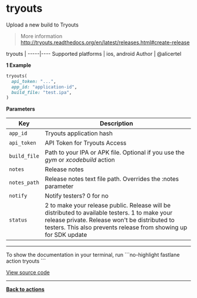 # tryouts


Upload a new build to Tryouts




> More information http://tryouts.readthedocs.org/en/latest/releases.html#create-release


tryouts |
-----|----
Supported platforms | ios, android
Author | @alicertel



**1 Example**

```ruby
tryouts(
  api_token: "...",
  app_id: "application-id",
  build_file: "test.ipa",
)
```





**Parameters**

Key | Description
----|------------
  `app_id` | Tryouts application hash
  `api_token` | API Token for Tryouts Access
  `build_file` | Path to your IPA or APK file. Optional if you use the _gym_ or _xcodebuild_ action
  `notes` | Release notes
  `notes_path` | Release notes text file path. Overrides the :notes parameter
  `notify` | Notify testers? 0 for no
  `status` | 2 to make your release public. Release will be distributed to available testers. 1 to make your release private. Release won't be distributed to testers. This also prevents release from showing up for SDK update




<hr />
To show the documentation in your terminal, run
```no-highlight
fastlane action tryouts
```

<a href="https://github.com/fastlane/fastlane/blob/master/fastlane/lib/fastlane/actions/tryouts.rb" target="_blank">View source code</a>

<hr />

<a href="/actions"><b>Back to actions</b></a>
